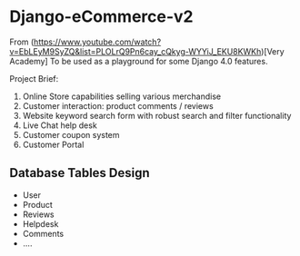 # Django-eCommerce-v2
From (https://www.youtube.com/watch?v=EbLEyM9SyZQ&list=PLOLrQ9Pn6cay_cQkyg-WYYiJ_EKU8KWKh)[Very Academy]
To be used as a playground for some Django 4.0 features.

Project Brief:
1. Online Store capabilities selling various merchandise
1. Customer interaction: product comments / reviews
1. Website keyword search form with robust search and filter functionality
1. Live Chat help desk
1. Customer coupon system
1. Customer Portal

## Database Tables Design
- User
- Product
- Reviews
- Helpdesk
- Comments
- ....
